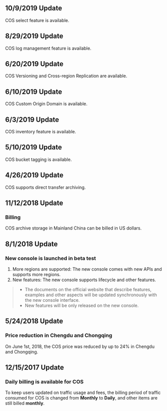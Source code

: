 ## 10/9/2019 Update
COS select feature is available.

## 8/29/2019 Update
COS log management feature is available.

## 6/20/2019 Update
COS Versioning and Cross-region Replication are available.

## 6/10/2019 Update
COS Custom Origin Domain is available.

## 6/3/2019 Update
COS inventory feature is available.

## 5/10/2019 Update
COS bucket tagging is available.

## 4/26/2019 Update
COS supports direct transfer archiving.

## 11/12/2018 Update

### Billing
COS archive storage in Mainland China can be billed in US dollars.

## 8/1/2018 Update
### New console is launched in beta test
1. More regions are supported: The new console comes with new APIs and supports more regions.
2. New features: The new console supports lifecycle and other features.

>
> - The documents on the official website that describe features, examples and other aspects will be updated synchronously with the new console interface.
> - New features will be only released on the new console.

## 5/24/2018 Update
### Price reduction in Chengdu and Chongqing
On June 1st, 2018, the COS price was reduced by up to 24% in Chengdu and Chongqing.

## 12/15/2017 Update
### Daily billing is available for COS
To keep users updated on traffic usage and fees, the billing period of traffic consumed for COS is changed from **Monthly** to **Daily**, and other items are still billed **monthly**.


